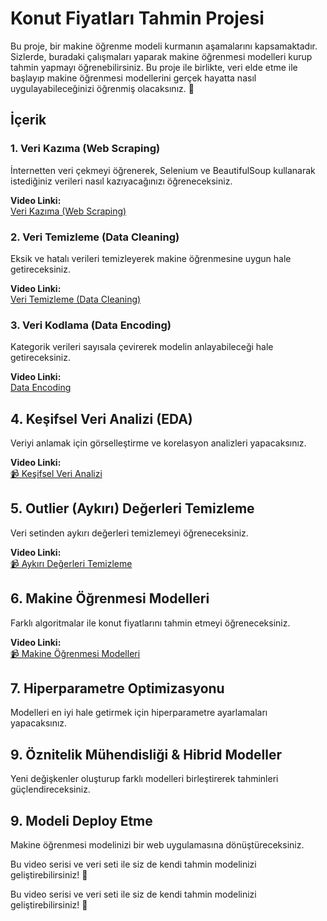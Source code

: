 # Konut Fiyatları Tahmin Projesi

Bu proje, bir makine öğrenme modeli kurmanın aşamalarını kapsamaktadır. Sizlerde, buradaki çalışmaları yaparak makine öğrenmesi modelleri kurup tahmin yapmayı öğrenebilirsiniz. 
Bu proje ile birlikte, veri elde etme ile başlayıp makine öğrenmesi modellerini gerçek hayatta nasıl uygulayabileceğinizi öğrenmiş olacaksınız. 🚀

## İçerik

### 1. Veri Kazıma (Web Scraping)
İnternetten veri çekmeyi öğrenerek, Selenium ve BeautifulSoup kullanarak istediğiniz verileri nasıl kazıyacağınızı öğreneceksiniz.

**Video Linki:**  
[Veri Kazıma (Web Scraping)](https://www.youtube.com/watch?v=0UdZ5_HMlWE)

### 2. Veri Temizleme (Data Cleaning)
Eksik ve hatalı verileri temizleyerek makine öğrenmesine uygun hale getireceksiniz.

**Video Linki:**  
[Veri Temizleme (Data Cleaning)](https://www.youtube.com/watch?v=A-D9bw4S0MI)

### 3. Veri Kodlama (Data Encoding)
Kategorik verileri sayısala çevirerek modelin anlayabileceği hale getireceksiniz.

**Video Linki:**  
[Data Encoding](https://www.youtube.com/watch?v=ZU3OkNV-23U)

## 4. Keşifsel Veri Analizi (EDA)
Veriyi anlamak için görselleştirme ve korelasyon analizleri yapacaksınız.

**Video Linki:**  
[📹 Keşifsel Veri Analizi](https://www.youtube.com/watch?v=Hzhtx2LV-Kc&t=338s)

## 5. Outlier (Aykırı) Değerleri Temizleme
Veri setinden aykırı değerleri temizlemeyi öğreneceksiniz.

**Video Linki:**  
[📹 Aykırı Değerleri Temizleme](https://www.youtube.com/watch?v=BjVN35lhi3Q&t=2s)

## 6. Makine Öğrenmesi Modelleri
Farklı algoritmalar ile konut fiyatlarını tahmin etmeyi öğreneceksiniz.

**Video Linki:**  
[📹  Makine Öğrenmesi Modelleri](https://www.youtube.com/watch?v=haf6WA-Ll1Y&t=13s)

## 7. Hiperparametre Optimizasyonu
Modelleri en iyi hale getirmek için hiperparametre ayarlamaları yapacaksınız.

## 9. Öznitelik Mühendisliği & Hibrid Modeller
Yeni değişkenler oluşturup farklı modelleri birleştirerek tahminleri güçlendireceksiniz.

## 9. Modeli Deploy Etme
Makine öğrenmesi modelinizi bir web uygulamasına dönüştüreceksiniz.

Bu video serisi ve veri seti ile siz de kendi tahmin modelinizi geliştirebilirsiniz! 🚀

Bu video serisi ve veri seti ile siz de kendi tahmin modelinizi geliştirebilirsiniz! 🚀
